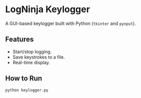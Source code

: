 # LogNinja Keylogger

A GUI-based keylogger built with Python (`tkinter` and `pynput`).

## Features
- Start/stop logging.
- Save keystrokes to a file.
- Real-time display.

## How to Run
```bash
python keylogger.py